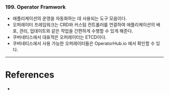 ### 199. Operator Framwork
- 애플리케이션의 운영을 자동화하는 데 사용되는 도구 모음이다.
- 오퍼레이터 프레임워크는 CRD와 커스텀 컨트롤러를 연결하여 애플리케이션의 배포, 관리, 업데이트와 같은 작업을 간편하게 수행할 수 있게 해준다.
- 쿠버네티스에서 대표적은 오퍼레이터는 ETCD이다.
- 쿠버네티스에서 사용 가능한 오퍼레이터들은 OperatorHub.io 에서 확인할 수 있다.




---

# References
-